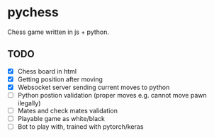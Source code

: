 # pychess

Chess game written in js + python.

## TODO

- [x] Chess board in html
- [x] Getting position after moving
- [x] Websocket server sending current moves to python
- [ ] Python postion validation (proper moves e.g. cannot move pawn ilegally)
- [ ] Mates and check mates validation
- [ ] Playable game as white/black
- [ ] Bot to play with, trained with pytorch/keras
